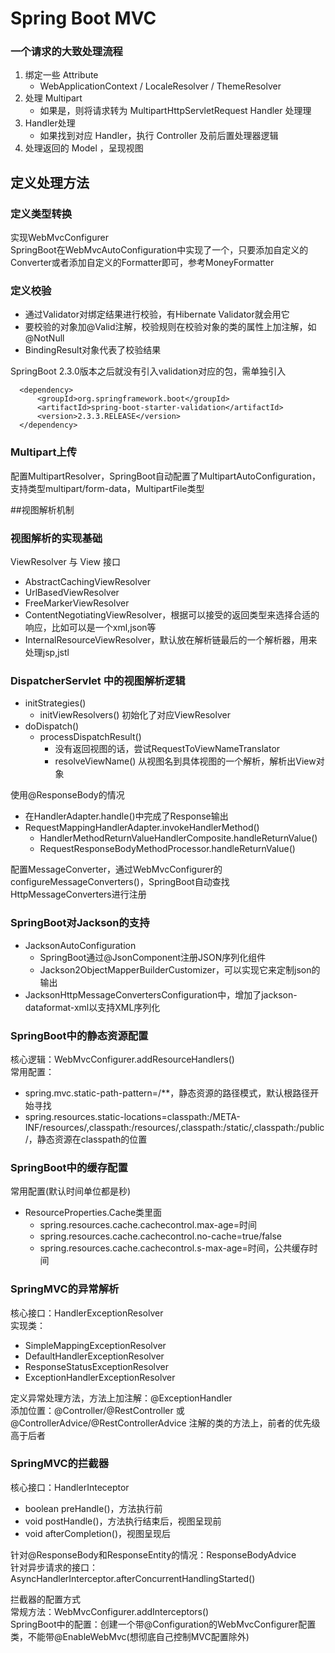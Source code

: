 # Spring Boot MVC

### 一个请求的大致处理流程
1. 绑定一些 Attribute
    * WebApplicationContext / LocaleResolver / ThemeResolver
2. 处理 Multipart
    * 如果是，则将请求转为 MultipartHttpServletRequest Handler 处理理
3. Handler处理
    * 如果找到对应 Handler，执⾏ Controller 及前后置处理器逻辑
4. 处理返回的 Model ，呈现视图

## 定义处理方法
### 定义类型转换
实现WebMvcConfigurer  
SpringBoot在WebMvcAutoConfiguration中实现了一个，只要添加自定义的Converter或者添加自定义的Formatter即可，参考MoneyFormatter

### 定义校验
* 通过Validator对绑定结果进行校验，有Hibernate Validator就会用它  
* 要校验的对象加@Valid注解，校验规则在校验对象的类的属性上加注解，如@NotNull  
* BindingResult对象代表了校验结果

SpringBoot 2.3.0版本之后就没有引入validation对应的包，需单独引入

      <dependency>
          <groupId>org.springframework.boot</groupId>
          <artifactId>spring-boot-starter-validation</artifactId>
          <version>2.3.3.RELEASE</version>
      </dependency>

### Multipart上传
配置MultipartResolver，SpringBoot⾃动配置了MultipartAutoConfiguration，⽀持类型multipart/form-data，MultipartFile类型

##视图解析机制
### 视图解析的实现基础
ViewResolver 与 View 接⼝
* AbstractCachingViewResolver
* UrlBasedViewResolver
* FreeMarkerViewResolver
* ContentNegotiatingViewResolver，根据可以接受的返回类型来选择合适的响应，比如可以是一个xml,json等
* InternalResourceViewResolver，默认放在解析链最后的一个解析器，用来处理jsp,jstl

### DispatcherServlet 中的视图解析逻辑 
* initStrategies()
   * initViewResolvers() 初始化了对应ViewResolver
* doDispatch()
   * processDispatchResult()
     * 没有返回视图的话，尝试RequestToViewNameTranslator 
     * resolveViewName() 从视图名到具体视图的一个解析，解析出View对象

使用@ResponseBody的情况  
* 在HandlerAdapter.handle()中完成了Response输出
* RequestMappingHandlerAdapter.invokeHandlerMethod()
   * HandlerMethodReturnValueHandlerComposite.handleReturnValue()
   * RequestResponseBodyMethodProcessor.handleReturnValue()

配置MessageConverter，通过WebMvcConfigurer的configureMessageConverters()，SpringBoot⾃动查找HttpMessageConverters进行注册

### SpringBoot对Jackson的支持
* JacksonAutoConfiguration  
  * SpringBoot通过@JsonComponent注册JSON序列化组件
  * Jackson2ObjectMapperBuilderCustomizer，可以实现它来定制json的输出
* JacksonHttpMessageConvertersConfiguration中，增加了jackson-dataformat-xml以支持XML序列化

### SpringBoot中的静态资源配置
核⼼逻辑：WebMvcConfigurer.addResourceHandlers()  
常用配置：
* spring.mvc.static-path-pattern=/**，静态资源的路径模式，默认根路径开始寻找
* spring.resources.static-locations=classpath:/META-INF/resources/,classpath:/resources/,classpath:/static/,classpath:/public/，静态资源在classpath的位置

### SpringBoot中的缓存配置
常用配置(默认时间单位都是秒)
* ResourceProperties.Cache类里面
    * spring.resources.cache.cachecontrol.max-age=时间
    * spring.resources.cache.cachecontrol.no-cache=true/false
    * spring.resources.cache.cachecontrol.s-max-age=时间，公共缓存时间

### SpringMVC的异常解析
核心接⼝：HandlerExceptionResolver  
实现类：
* SimpleMappingExceptionResolver
* DefaultHandlerExceptionResolver
* ResponseStatusExceptionResolver
* ExceptionHandlerExceptionResolver

定义异常处理方法，方法上加注解：@ExceptionHandler  
添加位置：@Controller/@RestController 或 @ControllerAdvice/@RestControllerAdvice 注解的类的方法上，前者的优先级高于后者

### SpringMVC的拦截器
核⼼接⼝：HandlerInteceptor
* boolean preHandle()，方法执行前
* void postHandle()，方法执行结束后，视图呈现前
* void afterCompletion()，视图呈现后
  
针对@ResponseBody和ResponseEntity的情况：ResponseBodyAdvice  
针对异步请求的接⼝：AsyncHandlerInterceptor.afterConcurrentHandlingStarted()

拦截器的配置⽅式  
常规方法：WebMvcConfigurer.addInterceptors()  
SpringBoot中的配置：创建一个带@Configuration的WebMvcConfigurer配置类，不能带@EnableWebMvc(想彻底自⼰控制MVC配置除外)